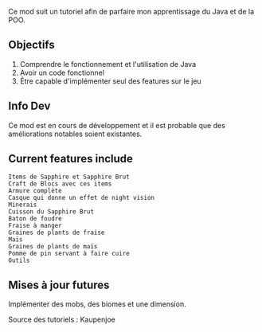 Ce mod suit un tutoriel afin de parfaire mon apprentissage du Java et de la POO.

## Objectifs
1) Comprendre le fonctionnement et l'utilisation de Java
2) Avoir un code fonctionnel
3) Être capable d'implémenter seul des features sur le jeu

## Info Dev
Ce mod est en cours de développement et il est probable que des améliorations notables soient existantes.

## Current features include

    Items de Sapphire et Sapphire Brut
    Craft de Blocs avec ces items
    Armure complète
    Casque qui donne un effet de night vision
    Minerais
    Cuisson du Sapphire Brut
    Baton de foudre
    Fraise à manger
    Graines de plants de fraise
    Maïs
    Graines de plants de maïs
    Pomme de pin servant à faire cuire
    Outils

 
## Mises à jour futures
Implémenter des mobs, des biomes et une dimension.
 
Source des tutoriels : Kaupenjoe
